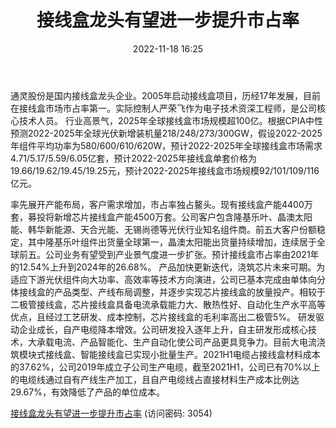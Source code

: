 ﻿---
title: 接线盒龙头有望进一步提升市占率
date: 2022-11-18 16:25
tags:
- 通灵股份
updated: 1970-01-01 08:00:00
---

通灵股份是国内接线盒龙头企业。2005年启动接线盒项目，历经17年发展，目前在接线盒市场市占率第一。实际控制人严荣飞作为电子技术资深工程师，是公司核心技术人员。
行业高景气，2025年全球接线盒市场规模超100亿。根据CPIA中性预测2022-2025年全球光伏新增装机量218/248/273/300GW，假设2022-2025年组件平均功率为580/600/610/620W，预计2022-2025年全球接线盒市场需求4.71/5.17/5.59/6.05亿套，预计2022-2025年接线盒单套价格为19.66/19.62/19.45/19.25元，预计2022-2025年接线盒市场规模92/101/109/116亿元。
<!-- more -->
率先展开产能布局，客户需求增加，市占率独占鳌头。现有接线盒产能4400万套，募投将新增芯片接线盒产能4500万套。公司客户包含隆基乐叶、晶澳太阳能、韩华新能源、天合光能、无锡尚德等光伏行业知名组件商。前五大客户份额稳定，其中隆基乐叶组件出货量全球第一，晶澳太阳能出货量持续增加，连续居于全球前五。公司业务有望受到产业景气度进一步扩张。预计接线盒市占率由2021年的12.54%上升到2024年的26.68%。
产品加快更新迭代，浇筑芯片未来可期。为适应下游光伏组件向大功率、高效率等技术方向演进，公司已基本完成由单体向分体接线盒的产品类型、产线布局调整，并逐步实现芯片接线盒的放量投产。相较于二极管接线盒，芯片接线盒具备电流承载能力大、散热性好、自动化生产水平高等优点，且经过工艺研发、成本控制，芯片接线盒的毛利率高出二极管5%。
研发驱动企业成长，自产电缆降本增效。公司研发投入逐年上升，自主研发形成核心技术，大承载电流、产品智能化、生产自动化使公司产品更具竞争力。目前大电流浇筑模块式接线盒、智能接线盒已实现小批量生产。2021H1电缆占接线盒材料成本的37.62%，公司2019年成立子公司生产电缆，截至2021H1，公司已有70%以上的电缆线通过自有产线生产加工，且自产电缆线占直接材料生产成本比例达29.67%，有效降低了产品的单位成本。

[接线盒龙头有望进一步提升市占率](https://url12.ctfile.com/f/3948612-727534796-42bb09?p=3054)
(访问密码: 3054)
